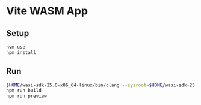 # Vite WASM App

## Setup

```sh
nvm use
npm install
```

## Run

```sh
$HOME/wasi-sdk-25.0-x86_64-linux/bin/clang --sysroot=$HOME/wasi-sdk-25.0-x86_64-linux/share/wasi-sysroot -o src/hello.wasm src/hello.c
npm run build
npm run preview
```
